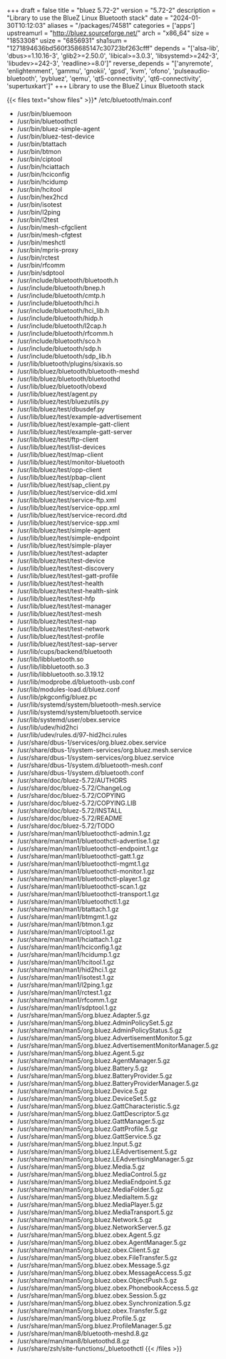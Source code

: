 +++
draft = false
title = "bluez 5.72-2"
version = "5.72-2"
description = "Library to use the BlueZ Linux Bluetooth stack"
date = "2024-01-30T10:12:03"
aliases = "/packages/74581"
categories = ['apps']
upstreamurl = "http://bluez.sourceforge.net/"
arch = "x86_64"
size = "1853308"
usize = "6856931"
sha1sum = "1271894636bd560f358685147c30723bf263cfff"
depends = "['alsa-lib', 'dbus>=1.10.16-3', 'glib2>=2.50.0', 'libical>=3.0.3', 'libsystemd>=242-3', 'libudev>=242-3', 'readline>=8.0']"
reverse_depends = "['anyremote', 'enlightenment', 'gammu', 'gnokii', 'gpsd', 'kvm', 'ofono', 'pulseaudio-bluetooth', 'pybluez', 'qemu', 'qt5-connectivity', 'qt6-connectivity', 'supertuxkart']"
+++
Library to use the BlueZ Linux Bluetooth stack

{{< files text="show files" >}}* /etc/bluetooth/main.conf
* /usr/bin/bluemoon
* /usr/bin/bluetoothctl
* /usr/bin/bluez-simple-agent
* /usr/bin/bluez-test-device
* /usr/bin/btattach
* /usr/bin/btmon
* /usr/bin/ciptool
* /usr/bin/hciattach
* /usr/bin/hciconfig
* /usr/bin/hcidump
* /usr/bin/hcitool
* /usr/bin/hex2hcd
* /usr/bin/isotest
* /usr/bin/l2ping
* /usr/bin/l2test
* /usr/bin/mesh-cfgclient
* /usr/bin/mesh-cfgtest
* /usr/bin/meshctl
* /usr/bin/mpris-proxy
* /usr/bin/rctest
* /usr/bin/rfcomm
* /usr/bin/sdptool
* /usr/include/bluetooth/bluetooth.h
* /usr/include/bluetooth/bnep.h
* /usr/include/bluetooth/cmtp.h
* /usr/include/bluetooth/hci.h
* /usr/include/bluetooth/hci_lib.h
* /usr/include/bluetooth/hidp.h
* /usr/include/bluetooth/l2cap.h
* /usr/include/bluetooth/rfcomm.h
* /usr/include/bluetooth/sco.h
* /usr/include/bluetooth/sdp.h
* /usr/include/bluetooth/sdp_lib.h
* /usr/lib/bluetooth/plugins/sixaxis.so
* /usr/lib/bluez/bluetooth/bluetooth-meshd
* /usr/lib/bluez/bluetooth/bluetoothd
* /usr/lib/bluez/bluetooth/obexd
* /usr/lib/bluez/test/agent.py
* /usr/lib/bluez/test/bluezutils.py
* /usr/lib/bluez/test/dbusdef.py
* /usr/lib/bluez/test/example-advertisement
* /usr/lib/bluez/test/example-gatt-client
* /usr/lib/bluez/test/example-gatt-server
* /usr/lib/bluez/test/ftp-client
* /usr/lib/bluez/test/list-devices
* /usr/lib/bluez/test/map-client
* /usr/lib/bluez/test/monitor-bluetooth
* /usr/lib/bluez/test/opp-client
* /usr/lib/bluez/test/pbap-client
* /usr/lib/bluez/test/sap_client.py
* /usr/lib/bluez/test/service-did.xml
* /usr/lib/bluez/test/service-ftp.xml
* /usr/lib/bluez/test/service-opp.xml
* /usr/lib/bluez/test/service-record.dtd
* /usr/lib/bluez/test/service-spp.xml
* /usr/lib/bluez/test/simple-agent
* /usr/lib/bluez/test/simple-endpoint
* /usr/lib/bluez/test/simple-player
* /usr/lib/bluez/test/test-adapter
* /usr/lib/bluez/test/test-device
* /usr/lib/bluez/test/test-discovery
* /usr/lib/bluez/test/test-gatt-profile
* /usr/lib/bluez/test/test-health
* /usr/lib/bluez/test/test-health-sink
* /usr/lib/bluez/test/test-hfp
* /usr/lib/bluez/test/test-manager
* /usr/lib/bluez/test/test-mesh
* /usr/lib/bluez/test/test-nap
* /usr/lib/bluez/test/test-network
* /usr/lib/bluez/test/test-profile
* /usr/lib/bluez/test/test-sap-server
* /usr/lib/cups/backend/bluetooth
* /usr/lib/libbluetooth.so
* /usr/lib/libbluetooth.so.3
* /usr/lib/libbluetooth.so.3.19.12
* /usr/lib/modprobe.d/bluetooth-usb.conf
* /usr/lib/modules-load.d/bluez.conf
* /usr/lib/pkgconfig/bluez.pc
* /usr/lib/systemd/system/bluetooth-mesh.service
* /usr/lib/systemd/system/bluetooth.service
* /usr/lib/systemd/user/obex.service
* /usr/lib/udev/hid2hci
* /usr/lib/udev/rules.d/97-hid2hci.rules
* /usr/share/dbus-1/services/org.bluez.obex.service
* /usr/share/dbus-1/system-services/org.bluez.mesh.service
* /usr/share/dbus-1/system-services/org.bluez.service
* /usr/share/dbus-1/system.d/bluetooth-mesh.conf
* /usr/share/dbus-1/system.d/bluetooth.conf
* /usr/share/doc/bluez-5.72/AUTHORS
* /usr/share/doc/bluez-5.72/ChangeLog
* /usr/share/doc/bluez-5.72/COPYING
* /usr/share/doc/bluez-5.72/COPYING.LIB
* /usr/share/doc/bluez-5.72/INSTALL
* /usr/share/doc/bluez-5.72/README
* /usr/share/doc/bluez-5.72/TODO
* /usr/share/man/man1/bluetoothctl-admin.1.gz
* /usr/share/man/man1/bluetoothctl-advertise.1.gz
* /usr/share/man/man1/bluetoothctl-endpoint.1.gz
* /usr/share/man/man1/bluetoothctl-gatt.1.gz
* /usr/share/man/man1/bluetoothctl-mgmt.1.gz
* /usr/share/man/man1/bluetoothctl-monitor.1.gz
* /usr/share/man/man1/bluetoothctl-player.1.gz
* /usr/share/man/man1/bluetoothctl-scan.1.gz
* /usr/share/man/man1/bluetoothctl-transport.1.gz
* /usr/share/man/man1/bluetoothctl.1.gz
* /usr/share/man/man1/btattach.1.gz
* /usr/share/man/man1/btmgmt.1.gz
* /usr/share/man/man1/btmon.1.gz
* /usr/share/man/man1/ciptool.1.gz
* /usr/share/man/man1/hciattach.1.gz
* /usr/share/man/man1/hciconfig.1.gz
* /usr/share/man/man1/hcidump.1.gz
* /usr/share/man/man1/hcitool.1.gz
* /usr/share/man/man1/hid2hci.1.gz
* /usr/share/man/man1/isotest.1.gz
* /usr/share/man/man1/l2ping.1.gz
* /usr/share/man/man1/rctest.1.gz
* /usr/share/man/man1/rfcomm.1.gz
* /usr/share/man/man1/sdptool.1.gz
* /usr/share/man/man5/org.bluez.Adapter.5.gz
* /usr/share/man/man5/org.bluez.AdminPolicySet.5.gz
* /usr/share/man/man5/org.bluez.AdminPolicyStatus.5.gz
* /usr/share/man/man5/org.bluez.AdvertisementMonitor.5.gz
* /usr/share/man/man5/org.bluez.AdvertisementMonitorManager.5.gz
* /usr/share/man/man5/org.bluez.Agent.5.gz
* /usr/share/man/man5/org.bluez.AgentManager.5.gz
* /usr/share/man/man5/org.bluez.Battery.5.gz
* /usr/share/man/man5/org.bluez.BatteryProvider.5.gz
* /usr/share/man/man5/org.bluez.BatteryProviderManager.5.gz
* /usr/share/man/man5/org.bluez.Device.5.gz
* /usr/share/man/man5/org.bluez.DeviceSet.5.gz
* /usr/share/man/man5/org.bluez.GattCharacteristic.5.gz
* /usr/share/man/man5/org.bluez.GattDescriptor.5.gz
* /usr/share/man/man5/org.bluez.GattManager.5.gz
* /usr/share/man/man5/org.bluez.GattProfile.5.gz
* /usr/share/man/man5/org.bluez.GattService.5.gz
* /usr/share/man/man5/org.bluez.Input.5.gz
* /usr/share/man/man5/org.bluez.LEAdvertisement.5.gz
* /usr/share/man/man5/org.bluez.LEAdvertisingManager.5.gz
* /usr/share/man/man5/org.bluez.Media.5.gz
* /usr/share/man/man5/org.bluez.MediaControl.5.gz
* /usr/share/man/man5/org.bluez.MediaEndpoint.5.gz
* /usr/share/man/man5/org.bluez.MediaFolder.5.gz
* /usr/share/man/man5/org.bluez.MediaItem.5.gz
* /usr/share/man/man5/org.bluez.MediaPlayer.5.gz
* /usr/share/man/man5/org.bluez.MediaTransport.5.gz
* /usr/share/man/man5/org.bluez.Network.5.gz
* /usr/share/man/man5/org.bluez.NetworkServer.5.gz
* /usr/share/man/man5/org.bluez.obex.Agent.5.gz
* /usr/share/man/man5/org.bluez.obex.AgentManager.5.gz
* /usr/share/man/man5/org.bluez.obex.Client.5.gz
* /usr/share/man/man5/org.bluez.obex.FileTransfer.5.gz
* /usr/share/man/man5/org.bluez.obex.Message.5.gz
* /usr/share/man/man5/org.bluez.obex.MessageAccess.5.gz
* /usr/share/man/man5/org.bluez.obex.ObjectPush.5.gz
* /usr/share/man/man5/org.bluez.obex.PhonebookAccess.5.gz
* /usr/share/man/man5/org.bluez.obex.Session.5.gz
* /usr/share/man/man5/org.bluez.obex.Synchronization.5.gz
* /usr/share/man/man5/org.bluez.obex.Transfer.5.gz
* /usr/share/man/man5/org.bluez.Profile.5.gz
* /usr/share/man/man5/org.bluez.ProfileManager.5.gz
* /usr/share/man/man8/bluetooth-meshd.8.gz
* /usr/share/man/man8/bluetoothd.8.gz
* /usr/share/zsh/site-functions/_bluetoothctl
{{< /files >}}
